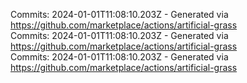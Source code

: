 Commits: 2024-01-01T11:08:10.203Z - Generated via https://github.com/marketplace/actions/artificial-grass
<br>
Commits: 2024-01-01T11:08:10.203Z - Generated via https://github.com/marketplace/actions/artificial-grass
<br>
Commits: 2024-01-01T11:08:10.203Z - Generated via https://github.com/marketplace/actions/artificial-grass
<br>
